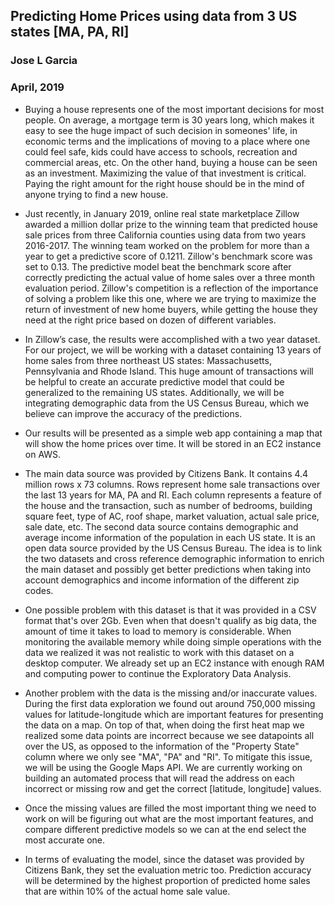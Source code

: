 ## Predicting Home Prices using data from 3 US states [MA, PA, RI]
### Jose L Garcia
### April, 2019

* Buying a house represents one of the most important decisions for most people. On average, a mortgage term is 30 years long, which makes it easy to see the huge impact of such decision in someones' life, in economic terms and the implications of moving to a place where one could feel safe, kids could have access to schools, recreation and commercial areas, etc. On the other hand, buying a house can be seen as an investment. Maximizing the value of that investment is critical. Paying the right amount for the right house should be in the mind of anyone trying to find a new house.

* Just recently, in January 2019, online real state marketplace Zillow awarded a million dollar prize to the winning team that predicted house sale prices from three California counties using data from two years 2016-2017. The winning team worked on the problem for more than a year to get a predictive score of 0.1211. Zillow's benchmark score was set to 0.13. The predictive model beat the benchmark score after correctly predicting the actual value of home sales over a three month evaluation period. Zillow's competition is a reflection of the importance of solving a problem like this one, where we are trying to maximize the return of investment of new home buyers, while getting the house they need at the right price based on dozen of different variables.

* In Zillow’s case, the results were accomplished with a two year dataset. For our project, we will be working with a dataset containing 13 years of home sales from three northeast US states: Massachusetts, Pennsylvania and Rhode Island. This huge amount of transactions will be helpful to create an accurate predictive model that could be generalized to the remaining US states. Additionally, we will be integrating demographic data from the US Census Bureau, which we believe can improve the accuracy of the predictions.

* Our results will be presented as a simple web app containing a map that will show the home prices over time. It will be stored in an EC2 instance on AWS.

* The main data source was provided by Citizens Bank. It contains 4.4 million rows x 73 columns. Rows represent home sale transactions over the last 13 years for MA, PA and RI. Each column represents a feature of the house and the transaction, such as number of bedrooms, building square feet, type of AC, roof shape, market valuation, actual sale price, sale date, etc.
The second data source contains demographic and average income information of the population in each US state. It is an open data source provided by the US Census Bureau. The idea is to link the two datasets and cross reference demographic information to enrich the main dataset and possibly get better predictions when taking into account demographics and income information of the different zip codes.

* One possible problem with this dataset is that it was provided in a CSV format that's over 2Gb. Even when that doesn't qualify as big data, the amount of time it takes to load to memory is considerable. When monitoring the available memory while doing simple operations with the data we realized it was not realistic to work with this dataset on a desktop computer. We already set up an EC2 instance with enough RAM and computing power to continue the Exploratory Data Analysis.

* Another problem with the data is the missing and/or inaccurate values. During the first data exploration we found out around 750,000 missing values for latitude-longitude which are important features for presenting the data on a map. On top of that, when doing the first heat map we realized some data points are incorrect because we see datapoints all over the US, as opposed to the information of the "Property State" column where we only see "MA", "PA" and "RI". To mitigate this issue, we will be using the Google Maps API. We are currently working on building an automated process that will read the address on each incorrect or missing row and get the correct [latitude, longitude] values.

* Once the missing values are filled the most important thing we need to work on will be figuring out what are the most important features, and compare different predictive models so we can at the end select the most accurate one.

* In terms of evaluating the model, since the dataset was provided by Citizens Bank, they set the evaluation metric too. Prediction accuracy will be determined by the highest proportion of predicted home sales that are within 10% of the actual home sale value.
